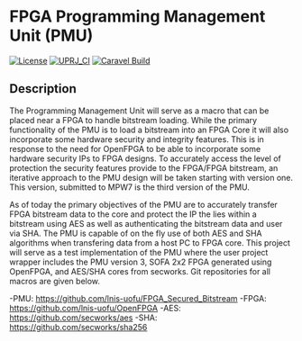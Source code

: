 # FPGA Programming Management Unit (PMU)

[![License](https://img.shields.io/badge/License-Apache%202.0-blue.svg)](https://opensource.org/licenses/Apache-2.0) [![UPRJ_CI](https://github.com/efabless/caravel_project_example/actions/workflows/user_project_ci.yml/badge.svg)](https://github.com/efabless/caravel_project_example/actions/workflows/user_project_ci.yml) [![Caravel Build](https://github.com/efabless/caravel_project_example/actions/workflows/caravel_build.yml/badge.svg)](https://github.com/efabless/caravel_project_example/actions/workflows/caravel_build.yml)

## Description

The Programming Management Unit will serve as a macro that can be placed near a FPGA to handle bitstream loading.
While the primary functionality of the PMU is to load a bitstream into an FPGA Core it will also incorporate some hardware security and integrity features.
This is in response to the need for OpenFPGA to be able to incorporate some hardware security IPs to FPGA designs.
To accurately access the level of protection the security features provide to the FPGA/FPGA bitstream, an iterative approach to the PMU design will be taken starting with version one. This version, submitted to MPW7 is the third version of the PMU.

As of today the primary objectives of the PMU are to accurately transfer FPGA bitstream data to the core and protect the IP the lies within a bitstream using AES as well as authenticating the bitstream data and user via SHA. The PMU is capable of on the fly use of both AES and SHA algorithms when transfering data from a host PC to FPGA core. This project will serve as a test implementation of the PMU where the user project wrapper includes the PMU version 3, SOFA 2x2 FPGA generated using OpenFPGA, and AES/SHA cores from secworks. Git repositories for all macros are given below.

-PMU:  https://github.com/lnis-uofu/FPGA_Secured_Bitstream
-FPGA: https://github.com/lnis-uofu/OpenFPGA
-AES:  https://github.com/secworks/aes
-SHA:  https://github.com/secworks/sha256
